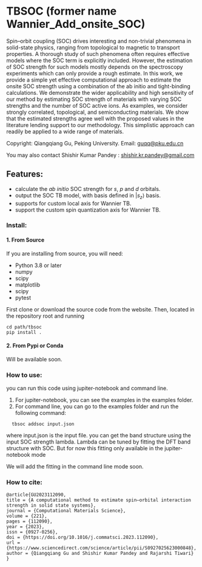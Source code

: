 # TBSOC (former name Wannier_Add_onsite_SOC)

Spin–orbit coupling (SOC) drives interesting and non-trivial phenomena in solid-state physics, ranging from topological to magnetic to transport properties. A thorough study of such phenomena often requires effective models where the SOC term is explicitly included. However, the estimation of SOC strength for such models mostly depends on the spectroscopy experiments which can only provide a rough estimate. In this work, we provide a simple yet effective computational approach to estimate the onsite SOC strength using a combination of the ab initio and tight-binding calculations. We demonstrate the wider applicability and high sensitivity of our method by estimating SOC strength of materials with varying SOC strengths and the number of SOC active ions. As examples, we consider strongly correlated, topological, and semiconducting materials. We show that the estimated strengths agree well with the proposed values in the literature lending support to our methodology. This simplistic approach can readily be applied to a wide range of materials.

Copyright: Qiangqiang Gu,  Peking University. 
Email: guqq@pku.edu.cn

You may also contact Shishir Kumar Pandey : shishir.kr.pandey@gmail.com

## Features:
- calculate the $ab$ $initio$ SOC strength for $s$, $p$ and $d$ orbitals. 
- output the SOC TB model, with basis defined in $| s_z \rangle$ basis.
- supports for custom local axis for Wannier TB. 
- support the custom spin quantization axis for  Wannier TB.



### Install: 

#### 1. From Source
If you are installing from source, you will need:
- Python 3.8 or later
- numpy
- scipy
- matplotlib
- scipy
- pytest

First clone or download the source code from the website. Then, located in the repository root and running


```
cd path/tbsoc
pip install .
```
#### 2. From Pypi or Conda

Will be available soon.


### How to use:
  you can run this code using jupiter-notebook and command line.
  1. For jupiter-notebook, you can see the examples in the examples folder.
  2. For command line, you can go to the examples folder and run the following command:
  ```
    tbsoc addsoc input.json
  ```

where input.json is the input file. you can get the band structure using the input SOC strength lambda.  Lambda can be tuned by fitting the DFT band structure with SOC. But for now this fitting only available in the jupiter-notebook mode

We will add the fitting in the command line mode soon. 
  
  
### How to cite:
```
@article{GU2023112090,
title = {A computational method to estimate spin–orbital interaction strength in solid state systems},
journal = {Computational Materials Science},
volume = {221},
pages = {112090},
year = {2023},
issn = {0927-0256},
doi = {https://doi.org/10.1016/j.commatsci.2023.112090},
url = {https://www.sciencedirect.com/science/article/pii/S0927025623000848},
author = {Qiangqiang Gu and Shishir Kumar Pandey and Rajarshi Tiwari}
}
```
